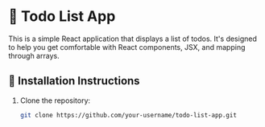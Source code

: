# 📝 Todo List App

This is a simple React application that displays a list of todos. It's designed to help you get comfortable with React components, JSX, and mapping through arrays.

## 🚀 Installation Instructions

1. Clone the repository:
   ```bash
   git clone https://github.com/your-username/todo-list-app.git
